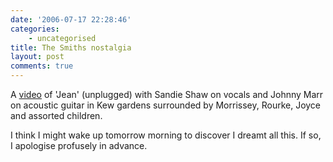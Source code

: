 ```yaml
---
date: '2006-07-17 22:28:46'
categories:
    - uncategorised
title: The Smiths nostalgia
layout: post
comments: true
---
```

A [video](http://www.youtube.com/watch?v=hB_VmZMQj5c) of 'Jean'
(unplugged) with Sandie Shaw on vocals and Johnny Marr on acoustic
guitar in Kew gardens surrounded by Morrissey, Rourke, Joyce and
assorted children.

I think I might wake up tomorrow morning to discover I dreamt all this.
If so, I apologise profusely in advance.
